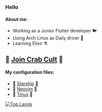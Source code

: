 ### Hello
#### About me:
- Working as a Junior Flutter developer 🐦 
- Using Arch Linux as Daily driver 🐧
- Learning Elixir ⚗️

## 🦀 [Join Crab Cult](https://www.rust-lang.org/learn/get-started) 🦀 

#### My configuration files:
- 📗 [Starship](https://github.com/Talandar99/starship_config) 📗
- 📗 [Neovim](https://github.com/Talandar99/nvim_config) 📗
- 📗 [Tmux](https://github.com/Talandar99/tmux_config) 📗

[![Top Langs](https://github-readme-stats.vercel.app/api/top-langs/?username=Talandar99&langs_count=8&layout=compact&hide=matlab,cmake,javascript,css,python,c%2B%2B&show_icons=true&theme=tokyonight)](https://github.com/Talandar99/github-readme-stats)
